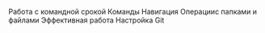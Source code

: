 Работа с командной срокой
Команды
Навигация
Операциис папками и файлами
Эффективная работа
Настройка Git
